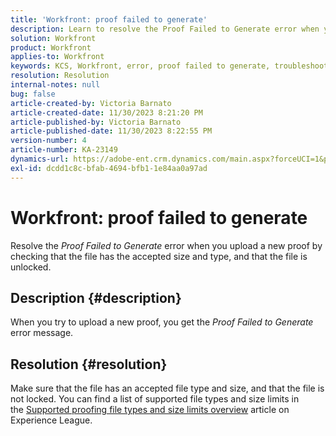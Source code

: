 ```yaml
---
title: 'Workfront: proof failed to generate'
description: Learn to resolve the Proof Failed to Generate error when you upload a new proof in Workfront.
solution: Workfront
product: Workfront
applies-to: Workfront
keywords: KCS, Workfront, error, proof failed to generate, troubleshooting
resolution: Resolution
internal-notes: null
bug: false
article-created-by: Victoria Barnato
article-created-date: 11/30/2023 8:21:20 PM
article-published-by: Victoria Barnato
article-published-date: 11/30/2023 8:22:55 PM
version-number: 4
article-number: KA-23149
dynamics-url: https://adobe-ent.crm.dynamics.com/main.aspx?forceUCI=1&pagetype=entityrecord&etn=knowledgearticle&id=ebf3dc00-be8f-ee11-8179-6045bd0065b6
exl-id: dcdd1c8c-bfab-4694-bfb1-1e84aa0a97ad
---
```

# Workfront: proof failed to generate


Resolve the *Proof Failed to Generate* error when you upload a new proof by checking that the file has the accepted size and type, and that the file is unlocked.

## Description {#description}


When you try to upload a new proof, you get the *Proof Failed to Generate* error message.


## Resolution {#resolution}


Make sure that the file has an accepted file type and size, and that the file is not locked. You can find a list of supported file types and size limits in the [Supported proofing file types and size limits overview](https://experienceleague.adobe.com/docs/workfront/using/review-and-approve-work/proofing/proofing-overview/supported-proofing-file-types.html?lang=en#:~:text=File%20size%20limits&amp;text=Files%20must%20be%20less%20than,be%20less%20than%20100%20MB.) article on Experience League.
